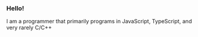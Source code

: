 ### Hello!

I am a programmer that primarily programs in JavaScript, TypeScript, and very rarely C/C++ 

<!---
bymith/bymith is a ✨ special ✨ repository because its `README.md` (this file) appears on your GitHub profile.
You can click the Preview link to take a look at your changes.
--->
